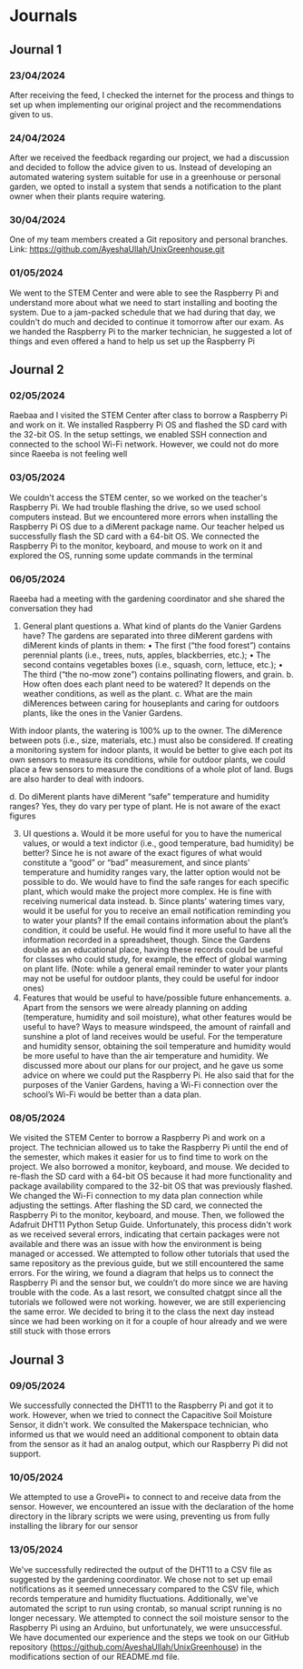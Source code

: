 # Journals

## Journal 1
### 23/04/2024
After receiving the feed, I checked the internet for the process and things to set up when implementing our original project and the recommendations given to us. 

### 24/04/2024 
After we received the feedback regarding our project, we had a discussion and decided to follow the advice given to us. Instead of developing an automated watering system suitable
for use in a greenhouse or personal garden, we opted to install a system that sends a notification to the plant owner when their plants require watering.

### 30/04/2024
One of my team members created a Git repository and personal branches. Link: https://github.com/AyeshaUllah/UnixGreenhouse.git

### 01/05/2024
We went to the STEM Center and were able to see the Raspberry Pi and understand more about what we need to start installing and booting the
system. Due to a jam-packed schedule that we had during that day, we couldn't do much and decided to continue it tomorrow after our exam. As we handed the Raspberry Pi
to the marker technician, he suggested a lot of things and even offered a hand to help us set up the Raspberry Pi

## Journal 2
### 02/05/2024
Raebaa and I visited the STEM Center after class to borrow a Raspberry Pi and work on it. 
We installed Raspberry Pi OS and flashed the SD card with the 32-bit OS. In the setup 
settings, we enabled SSH connection and connected to the school Wi-Fi network.
However, we could not do more since Raeeba is not feeling well

### 03/05/2024
We couldn't access the STEM center, so we worked on the teacher's Raspberry Pi. We 
had trouble flashing the drive, so we used school computers instead. But we 
encountered more errors when installing the Raspberry Pi OS due to a diMerent package 
name. Our teacher helped us successfully flash the SD card with a 64-bit OS. We 
connected the Raspberry Pi to the monitor, keyboard, and mouse to work on it and 
explored the OS, running some update commands in the terminal

### 06/05/2024
Raeeba had a meeting with the gardening coordinator and she shared the conversation 
they had

1. General plant questions
a. What kind of plants do the Vanier Gardens have?
    The gardens are separated into three diMerent gardens with diMerent kinds of 
    plants in them:
    • The first (“the food forest”) contains perennial plants (i.e., trees, nuts, apples, 
    blackberries, etc.);
    • The second contains vegetables boxes (i.e., squash, corn, lettuce, etc.);
    • The third (“the no-mow zone”) contains pollinating flowers, and grain.
b. How often does each plant need to be watered?
   It depends on the weather conditions, as well as the plant.
c. What are the main diMerences between caring for houseplants and caring 
  for outdoors plants, like the ones in the Vanier Gardens.

With indoor plants, the watering is 100% up to the owner. The diMerence between 
pots (i.e., size, materials, etc.) must also be considered. If creating a monitoring 
system for indoor plants, it would be better to give each pot its own sensors to 
measure its conditions, while for outdoor plants, we could place a few sensors 
to measure the conditions of a whole plot of land. Bugs are also harder to deal 
with indoors.

d. Do diMerent plants have diMerent “safe” temperature and humidity 
  ranges?
  Yes, they do vary per type of plant. He is not aware of the exact figures
  
3. UI questions
  a. Would it be more useful for you to have the numerical values, or would a 
    text indictor (i.e., good temperature, bad humidity) be better?
    Since he is not aware of the exact figures of what would constitute a “good” or 
    “bad” measurement, and since plants’ temperature and humidity ranges vary, 
    the latter option would not be possible to do. We would have to find the safe 
    ranges for each specific plant, which would make the project more complex. He 
    is fine with receiving numerical data instead.
b. Since plants’ watering times vary, would it be useful for you to receive an 
  email notification reminding you to water your plants?
  If the email contains information about the plant’s condition, it could be useful. 
  He would find it more useful to have all the information recorded in a 
  spreadsheet, though. Since the Gardens double as an educational place, having 
  these records could be useful for classes who could study, for example, the 
  effect of global warming on plant life. (Note: while a general email reminder to 
  water your plants may not be useful for outdoor plants, they could be useful for 
  indoor ones)
4. Features that would be useful to have/possible future enhancements.
  a. Apart from the sensors we were already planning on adding (temperature, 
    humidity and soil moisture), what other features would be useful to have?
    Ways to measure windspeed, the amount of rainfall and sunshine a plot of land 
    receives would be useful. For the temperature and humidity sensor, obtaining 
    the soil temperature and humidity would be more useful to have than the air 
    temperature and humidity.
    We discussed more about our plans for our project, and he gave us some advice 
    on where we could put the Raspberry Pi. He also said that for the purposes of the 
    Vanier Gardens, having a Wi-Fi connection over the school’s Wi-Fi would be 
    better than a data plan.
    
### 08/05/2024
We visited the STEM Center to borrow a Raspberry Pi and work on a project. The 
technician allowed us to take the Raspberry Pi until the end of the semester, which makes 
it easier for us to find time to work on the project. We also borrowed a monitor, keyboard, 
and mouse. We decided to re-flash the SD card with a 64-bit OS because it had more 
functionality and package availability compared to the 32-bit OS that was previously 
flashed. We changed the Wi-Fi connection to my data plan connection while adjusting 
the settings. After flashing the SD card, we connected the Raspberry Pi to the monitor, 
keyboard, and mouse. Then, we followed the Adafruit DHT11 Python Setup Guide. 
Unfortunately, this process didn't work as we received several errors, indicating that 
certain packages were not available and there was an issue with how the environment is
being managed or accessed. We attempted to follow other tutorials that used the same 
repository as the previous guide, but we still encountered the same errors. For the wiring, 
we found a diagram that helps us to connect the Raspberry Pi and the sensor but, we 
couldn’t do more since we are having trouble with the code. As a last resort, we consulted 
chatgpt since all the tutorials we followed were not working. however, we are still 
experiencing the same error. We decided to bring it to the class the next day instead since 
we had been working on it for a couple of hour already and we were still stuck with those 
errors

## Journal 3
### 09/05/2024
We successfully connected the DHT11 to the Raspberry Pi and got it to work. However, when 
we tried to connect the Capacitive Soil Moisture Sensor, it didn't work. We consulted the 
Makerspace technician, who informed us that we would need an additional component to 
obtain data from the sensor as it had an analog output, which our Raspberry Pi did not 
support.

### 10/05/2024
We attempted to use a GrovePi+ to connect to and receive data from the sensor. However, 
we encountered an issue with the declaration of the home directory in the library scripts we 
were using, preventing us from fully installing the library for our sensor

### 13/05/2024
We've successfully redirected the output of the DHT11 to a CSV file as suggested by the 
gardening coordinator. We chose not to set up email notifications as it seemed unnecessary 
compared to the CSV file, which records temperature and humidity fluctuations. 
Additionally, we've automated the script to run using crontab, so manual script running is no 
longer necessary.
We attempted to connect the soil moisture sensor to the Raspberry Pi using an Arduino, but 
unfortunately, we were unsuccessful. We have documented our experience and the steps 
we took on our GitHub repository (https://github.com/AyeshaUllah/UnixGreenhouse) in the 
modifications section of our README.md file.
